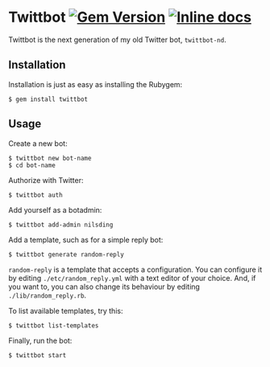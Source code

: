 # Twittbot [![Gem Version](https://badge.fury.io/rb/twittbot.svg)](http://badge.fury.io/rb/twittbot) [![Inline docs](http://inch-ci.org/github/nilsding/twittbot.svg?branch=master)](http://inch-ci.org/github/nilsding/twittbot)

Twittbot is the next generation of my old Twitter bot, `twittbot-nd`.

## Installation

Installation is just as easy as installing the Rubygem:

    $ gem install twittbot

## Usage

Create a new bot:

    $ twittbot new bot-name
    $ cd bot-name

Authorize with Twitter:

    $ twittbot auth

Add yourself as a botadmin:

    $ twittbot add-admin nilsding

Add a template, such as for a simple reply bot:

    $ twittbot generate random-reply

`random-reply` is a template that accepts a configuration.  You can configure
it by editing `./etc/random_reply.yml` with a text editor of your choice.
And, if you want to, you can also change its behaviour by editing
`./lib/random_reply.rb`.

To list available templates, try this:

    $ twittbot list-templates

Finally, run the bot:

    $ twittbot start
